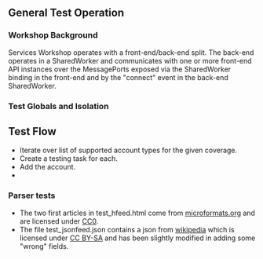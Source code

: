 ## General Test Operation

### Workshop Background

Services Workshop operates with a front-end/back-end split.  The back-end
operates in a SharedWorker and communicates with one or more front-end API
instances over the MessagePorts exposed via the SharedWorker binding in the
front-end and by the "connect" event in the back-end SharedWorker.

### Test Globals and Isolation

## Test Flow

- Iterate over list of supported account types for the given coverage.
- Create a testing task for each.
- Add the account.
-

### Parser tests

- The two first articles in test_hfeed.html come from [microformats.org](http://microformats.org/wiki/h-feed#Publisher_Compatibility) and are licensed under [CC0](https://creativecommons.org/publicdomain/zero/1.0/legalcode).
- The file test_jsonfeed.json contains a json from [wikipedia](https://en.wikipedia.org/wiki/JSON_Feed#Example) which is licensed under [CC BY-SA](https://en.wikipedia.org/wiki/Wikipedia:Text_of_Creative_Commons_Attribution-ShareAlike_3.0_Unported_License)
and has been slightly modified in adding some "wrong" fields.
